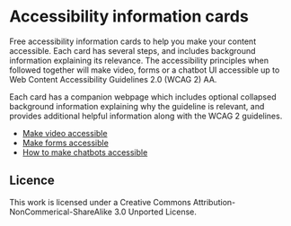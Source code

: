 # Accessibility information cards
Free accessibility information cards to help you make your content accessible. Each card has several steps, and includes background information explaining its relevance. The accessibility principles when followed together will make video, forms or a chatbot UI accessible up to Web Content Accessibility Guidelines 2.0 (WCAG 2) AA.

Each card has a companion webpage which includes optional collapsed background information explaining why the guideline is relevant, and provides additional helpful information along with the WCAG 2 guidelines.

* [Make video accessible](https://www.canaxess.com.au/Content/download/AccessibleVideo.pdf)
* [Make forms accessible](https://www.canaxess.com.au/Content/download/AccessibleForms.pdf)
* [How to make chatbots accessible](https://www.canaxess.com.au/Content/download/AccessibleChatbots.pdf)

## Licence
This work is licensed under a Creative Commons Attribution-NonCommerical-ShareAlike 3.0 Unported License.
